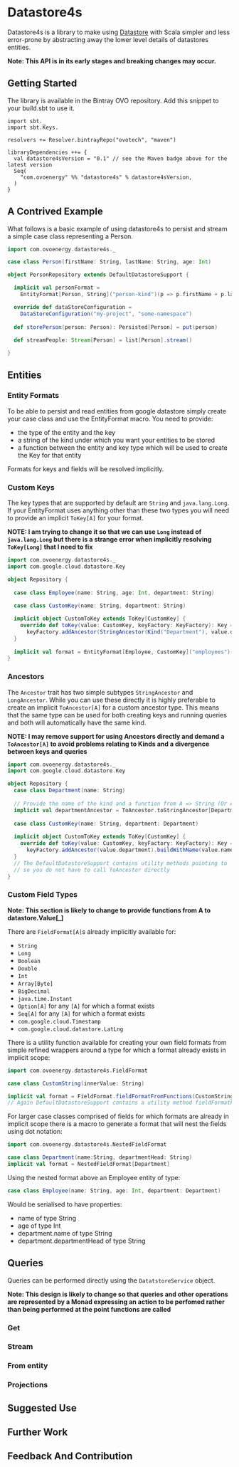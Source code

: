 # Datastore4s

Datastore4s is a library to make using [Datastore](https://cloud.google.com/datastore/docs/) with Scala 
simpler and less error-prone by abstracting away the lower level details of datastores entities.

**Note: This API is in its early stages and breaking changes may occur.**

## Getting Started
The library is available in the Bintray OVO repository. Add this snippet to your build.sbt to use it.

```sbtshell
import sbt._
import sbt.Keys.

resolvers += Resolver.bintrayRepo("ovotech", "maven")

libraryDependencies ++= {
  val datastore4sVersion = "0.1" // see the Maven badge above for the latest version
  Seq(
    "com.ovoenergy" %% "datastore4s" % datastore4sVersion,
  )
}

```

## A Contrived Example

What follows is a basic example of using datastore4s to persist and stream a simple
case class representing a Person.

```scala
import com.ovoenergy.datastore4s._

case class Person(firstName: String, lastName: String, age: Int)

object PersonRepository extends DefaultDatastoreSupport {

  implicit val personFormat = 
    EntityFormat[Person, String]("person-kind")(p => p.firstName + p.lastName)

  override def dataStoreConfiguration = 
    DataStoreConfiguration("my-project", "some-namespace")
    
  def storePerson(person: Person): Persisted[Person] = put(person)
    
  def streamPeople: Stream[Person] = list[Person].stream()

}

```

## Entities

### Entity Formats

To be able to persist and read entities from google datastore simply create your case class
and use the EntityFormat macro. You need to provide:
 
- the type of the entity and the key
- a string of the kind under which you want your entities to be stored
- a function between the entity and key type which will be used to create the Key for that entity

Formats for keys and fields will be resolved implicitly.

### Custom Keys

The key types that are supported by default are `String` and `java.lang.Long`. If 
your EntityFormat uses anything other than these two types you will need to provide an implicit
`ToKey[A]` for your format.

**NOTE: I am trying to change it so that we can use `Long` instead of `java.lang.Long`
but there is a strange error when implicitly resolving `ToKey[Long]` that I need to fix**

```scala
import com.ovoenergy.datastore4s._
import com.google.cloud.datastore.Key

object Repository {
  
  case class Employee(name: String, age: Int, department: String)
  
  case class CustomKey(name: String, department: String)

  implicit object CustomToKey extends ToKey[CustomKey] {
    override def toKey(value: CustomKey, keyFactory: KeyFactory): Key = 
      keyFactory.addAncestor(StringAncestor(Kind("Department"), value.department)).buildWithName(value.name)
  }
  
  implicit val format = EntityFormat[Employee, CustomKey]("employees")(e => CustomKey(e.name, e.department))
}
```

### Ancestors

The `Ancestor` trait has two simple subtypes `StringAncestor` and `LongAncestor`. While you can use these directly
it is highly preferable to create an implicit `ToAncestor[A]` for a custom ancestor type. This means 
that the same type can be used for both creating keys and running queries and both will automatically have the same kind.

**NOTE: I may remove support for using Ancestors directly and demand a `ToAncestor[A]` to avoid problems relating to Kinds
and a divergence between keys and queries**

```scala
import com.ovoenergy.datastore4s._
import com.google.cloud.datastore.Key

object Repository {
  case class Department(name: String)
  
  // Provide the name of the kind and a function from A => String (Or A => Long in the case of a LongAncestor)
  implicit val departmentAncestor = ToAncestor.toStringAncestor[Department]("Department")(_.name)
  
  case class CustomKey(name: String, department: Department)
  
  implicit object CustomToKey extends ToKey[CustomKey] {
    override def toKey(value: CustomKey, keyFactory: KeyFactory): Key = 
      keyFactory.addAncestor(value.department).buildWithName(value.name)
  }
  // The DefaultDatastoreSupport contains utility methods pointing to `toStringAncestor` and `toLongAncestor`
  // so you do not have to call ToAncestor directly
}
```

### Custom Field Types

**Note: This section is likely to change to provide functions from A to datastore.Value[_]**

There are `FieldFormat[A]`s already implicitly available for:

- `String`
- `Long`
- `Boolean`
- `Double`
- `Int`
- `Array[Byte]`
- `BigDecimal`
- `java.time.Instant`
- `Option[A]` for any `[A]` for which a format exists
- `Seq[A]` for any `[A]` for which a format exists
- `com.google.cloud.Timestamp`
- `com.google.cloud.datastore.LatLng`

There is a utility function available for creating your own field formats from simple refined wrappers
around a type for which a format already exists in implicit scope:

```scala
import com.ovoenergy.datastore4s.FieldFormat

case class CustomString(innerValue: String)

implicit val format = FieldFormat.fieldFormatFromFunctions(CustomString.apply)(_.innerValue)
// Again DefaultDatastoreSupport contains a utility method fieldFormatFromFunctions
```

For larger case classes comprised of fields for which formats are already in implicit scope there 
is a macro to generate a format that will nest the fields using dot notation:

```scala
import com.ovoenergy.datastore4s.NestedFieldFormat

case class Department(name:String, departmentHead: String)
implicit val format = NestedFieldFormat[Department]
```

Using the nested format above an Employee entity of type:

```scala
case class Employee(name: String, age: Int, department: Department)
```

Would be serialised to have properties:

- name of type String
- age of type Int
- department.name of type String
- department.departmentHead of type String

## Queries

Queries can be performed directly using the `DatatstoreService` object.

**Note: This design is likely to change so that queries and other operations
are represented by a Monad expressing an action to be perfomed rather than being
performed at the point functions are called**

### Get

### Stream

### From entity

### Projections

## Suggested Use

## Further Work

## Feedback And Contribution